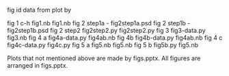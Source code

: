 fig id		data from		plot by

fig 1 c-h		fig1.nb			fig1.nb
fig 2 step1a	-				fig2step1a.psd
fig 2 step1b	-				fig2step1b.psd
fig 2 step2	fig2step2.py		fig2step2.py
fig 3			fig3-data.py		fig3.nb
fig 4	a		fig4a-data.py		fig4ab.nb
fig 4b		fig4b-data.py		fig4ab.nb
fig 4	c		fig4c-data.py		fig4c.py
fig 5	a		fig5.nb			fig5.nb
fig 5	b		fig5b.py			fig5.nb

Plots that not mentioned above are made by figs.pptx. 
All figures are arranged in figs.pptx.